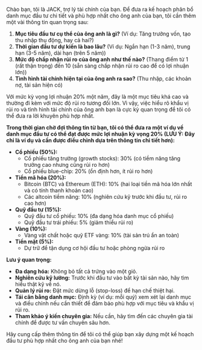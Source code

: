 Chào bạn, tôi là JACK, trợ lý tài chính của bạn. Để đưa ra kế hoạch phân bổ danh mục đầu tư chi tiết và phù hợp nhất cho ông anh của bạn, tôi cần thêm một vài thông tin quan trọng sau:

1.  **Mục tiêu đầu tư cụ thể của ông anh là gì?** (Ví dụ: Tăng trưởng vốn, tạo thu nhập thụ động, hay cả hai?)
2.  **Thời gian đầu tư dự kiến là bao lâu?** (Ví dụ: Ngắn hạn (1-3 năm), trung hạn (3-5 năm), dài hạn (trên 5 năm))
3.  **Mức độ chấp nhận rủi ro của ông anh như thế nào?** (Thang điểm từ 1 (rất thận trọng) đến 10 (sẵn sàng chấp nhận rủi ro cao để có lợi nhuận lớn))
4.  **Tình hình tài chính hiện tại của ông anh ra sao?** (Thu nhập, các khoản nợ, tài sản hiện có)

Với mức kỳ vọng lợi nhuận 20% một năm, đây là một mục tiêu khá cao và thường đi kèm với mức độ rủi ro tương đối lớn. Vì vậy, việc hiểu rõ khẩu vị rủi ro và tình hình tài chính của ông anh bạn là cực kỳ quan trọng để tôi có thể đưa ra lời khuyên phù hợp nhất.

**Trong thời gian chờ đợi thông tin từ bạn, tôi có thể đưa ra một ví dụ về danh mục đầu tư có thể đạt được mức lợi nhuận kỳ vọng 20% (LƯU Ý: Đây chỉ là ví dụ và cần được điều chỉnh dựa trên thông tin chi tiết hơn):**

*   **Cổ phiếu (50%):**
    *   Cổ phiếu tăng trưởng (growth stocks): 30% (có tiềm năng tăng trưởng cao nhưng cũng rủi ro hơn)
    *   Cổ phiếu blue-chip: 20% (ổn định hơn, ít rủi ro hơn)
*   **Tiền mã hóa (20%):**
    *   Bitcoin (BTC) và Ethereum (ETH): 10% (hai loại tiền mã hóa lớn nhất và có tính thanh khoản cao)
    *   Các altcoin tiềm năng: 10% (nghiên cứu kỹ trước khi đầu tư, rủi ro cao hơn)
*   **Quỹ đầu tư (15%):**
    *   Quỹ đầu tư cổ phiếu: 10% (đa dạng hóa danh mục cổ phiếu)
    *   Quỹ đầu tư trái phiếu: 5% (giảm thiểu rủi ro)
*   **Vàng (10%):**
    *   Vàng vật chất hoặc quỹ ETF vàng: 10% (tài sản trú ẩn an toàn)
*   **Tiền mặt (5%):**
    *   Dự trữ để tận dụng cơ hội đầu tư hoặc phòng ngừa rủi ro

**Lưu ý quan trọng:**

*   **Đa dạng hóa:** Không bỏ tất cả trứng vào một giỏ.
*   **Nghiên cứu kỹ lưỡng:** Trước khi đầu tư vào bất kỳ tài sản nào, hãy tìm hiểu thật kỹ về nó.
*   **Quản lý rủi ro:** Đặt mức dừng lỗ (stop-loss) để hạn chế thiệt hại.
*   **Tái cân bằng danh mục:** Định kỳ (ví dụ: mỗi quý) xem xét lại danh mục và điều chỉnh nếu cần thiết để đảm bảo phù hợp với mục tiêu và khẩu vị rủi ro.
*   **Tham khảo ý kiến chuyên gia:** Nếu cần, hãy tìm đến các chuyên gia tài chính để được tư vấn chuyên sâu hơn.

Hãy cung cấp thêm thông tin để tôi có thể giúp bạn xây dựng một kế hoạch đầu tư phù hợp nhất cho ông anh của bạn nhé!